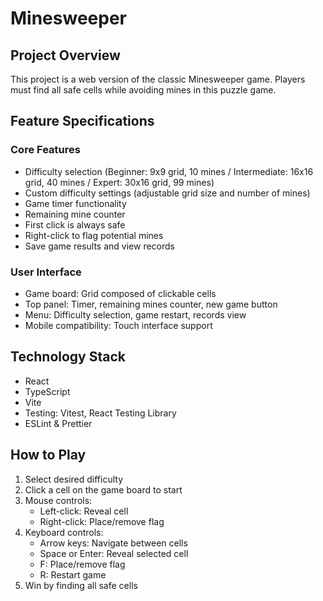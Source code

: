 # Minesweeper

## Project Overview

This project is a web version of the classic Minesweeper game. Players must find all safe cells while avoiding mines in this puzzle game.

## Feature Specifications

### Core Features

- Difficulty selection (Beginner: 9x9 grid, 10 mines / Intermediate: 16x16 grid, 40 mines / Expert: 30x16 grid, 99 mines)
- Custom difficulty settings (adjustable grid size and number of mines)
- Game timer functionality
- Remaining mine counter
- First click is always safe
- Right-click to flag potential mines
- Save game results and view records

### User Interface

- Game board: Grid composed of clickable cells
- Top panel: Timer, remaining mines counter, new game button
- Menu: Difficulty selection, game restart, records view
- Mobile compatibility: Touch interface support

## Technology Stack

- React
- TypeScript
- Vite
- Testing: Vitest, React Testing Library
- ESLint & Prettier

## How to Play

1. Select desired difficulty
2. Click a cell on the game board to start
3. Mouse controls:
   - Left-click: Reveal cell
   - Right-click: Place/remove flag
4. Keyboard controls:
   - Arrow keys: Navigate between cells
   - Space or Enter: Reveal selected cell
   - F: Place/remove flag
   - R: Restart game
5. Win by finding all safe cells
